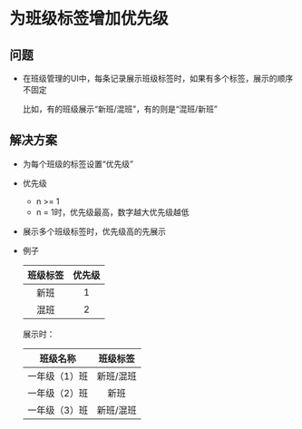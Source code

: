 # 为班级标签增加优先级

## 问题
* 在班级管理的UI中，每条记录展示班级标签时，如果有多个标签，展示的顺序不固定
  
  比如，有的班级展示“新班/混班”，有的则是“混班/新班”

## 解决方案
* 为每个班级的标签设置“优先级”
* 优先级
  * n >= 1
  * n = 1时，优先级最高，数字越大优先级越低
* 展示多个班级标签时，优先级高的先展示

* 例子

  | 班级标签 | 优先级 |
  | :--: | :--: |
  | 新班 | 1 |
  | 混班 | 2 |

  展示时：

  | 班级名称 | 班级标签 |
  | :--: | :--: |
  | 一年级（1）班 | 新班/混班 |
  | 一年级（2）班 | 新班 |
  | 一年级（3）班 | 新班/混班 |
